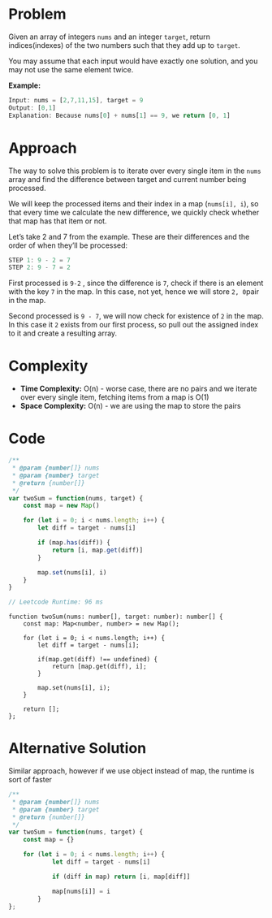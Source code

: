 # Problem

Given an array of integers `nums` and an integer `target`, return indices(indexes) of the two numbers such that they add up to `target`. 

You may assume that each input would have exactly one solution, and you may not use the same element twice.

****************Example:****************

```jsx
Input: nums = [2,7,11,15], target = 9
Output: [0,1]
Explanation: Because nums[0] + nums[1] == 9, we return [0, 1]
```

# Approach

The way to solve this problem is to iterate over every single item in the `nums` array and find the difference between target and current number being processed.

We will keep the processed items and their index in a map (`nums[i], i`), so that every time we calculate the new difference, we quickly check whether that map has that item or not.

Let’s take 2 and 7 from the example. These are their differences and the order of when they’ll be processed:

```jsx
STEP 1: 9 - 2 = 7
STEP 2: 9 - 7 = 2
```

First processed is `9-2` , since the difference is `7`, check if there is an element with the key `7` in the map. In this case, not yet, hence we will store `2, 0`pair in the map.

Second processed is `9 - 7`, we will now check for existence of `2` in the map. In this case it `2` exists from our first process, so pull out the assigned index to it and create a resulting array.

# Complexity

- ********************************Time Complexity:******************************** O(n) - worse case, there are no pairs and we iterate over every single item, fetching items from a map is O(1)
- ****************************************Space Complexity:**************************************** O(n) - we are using the map to store the pairs

# Code

```jsx
/**
 * @param {number[]} nums
 * @param {number} target
 * @return {number[]}
 */
var twoSum = function(nums, target) {
	const map = new Map()

	for (let i = 0; i < nums.length; i++) {
		let diff = target - nums[i]

		if (map.has(diff)) {
			return [i, map.get(diff)]
		}

		map.set(nums[i], i)
	}
}

// Leetcode Runtime: 96 ms
```

```tsx
function twoSum(nums: number[], target: number): number[] {
    const map: Map<number, number> = new Map();

    for (let i = 0; i < nums.length; i++) {
        let diff = target - nums[i];
        
        if(map.get(diff) !== undefined) {
            return [map.get(diff), i];
        }

        map.set(nums[i], i);
    }

    return [];
};
```

# Alternative Solution

Similar approach, however if we use object instead of map, the runtime is sort of faster
```jsx
/**
 * @param {number[]} nums
 * @param {number} target
 * @return {number[]}
 */
var twoSum = function(nums, target) {
    const map = {}

    for (let i = 0; i < nums.length; i++) {
			let diff = target - nums[i]

			if (diff in map) return [i, map[diff]]

			map[nums[i]] = i
		}
};
```
